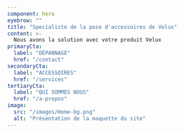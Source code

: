 ```yaml
---
component: hero
eyebrow: ""
title: "Specialiste de la pose d'accessoires de Velux"
content: >-
  Nous avons la solution avec votre produit Velux
primaryCta:
  label: "DÉPANNAGE"
  href: "/contact"
secondaryCta:
  label: "ACCESSOIRES"
  href: "/services"
tertiaryCta:
  label: "QUI SOMMES NOUS"
  href: "/a-propos"
image:
  src: "/images/Home-bg.png"
  alt: "Présentation de la maquette du site"
---
```

